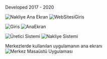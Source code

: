 Developed 2017 - 2020

![Nakliye Ana Ekran](https://user-images.githubusercontent.com/99508918/187547566-5e1ef237-f85c-4cbf-aef1-9cf2493ba3ab.PNG)
![WebSitesiGiris](https://user-images.githubusercontent.com/99508918/187547569-1b128da9-5be4-4fab-bfb0-b80fa0bfaace.PNG)

![Giris](https://user-images.githubusercontent.com/99508918/187547612-d2e3e255-6b2e-483e-9ba0-022aa0b4a4d4.PNG)
![AnaEkran](https://user-images.githubusercontent.com/99508918/187547611-4000e14f-79da-4df9-a64b-801a003cf6fc.PNG)

![Üretici Sistemi](https://user-images.githubusercontent.com/99508918/187547570-100d9f09-5fcb-42a8-835f-5bf1a654f092.gif)
![Nakliye Sistemi](https://user-images.githubusercontent.com/99508918/187547595-e5872cc1-524d-4244-8efd-42a4f474c2dc.gif)

Merkezlerde kullanılan uygulamanın ana ekranı
![Merkez Masaüstü Uygulaması](https://user-images.githubusercontent.com/99508918/187547613-0dad620c-e830-4156-b804-0c91d9bd6807.PNG)
